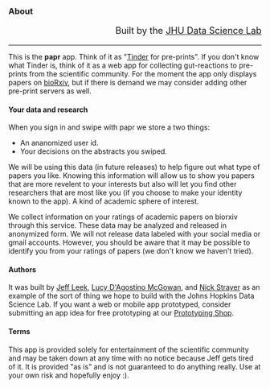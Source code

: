 ### About

<p style = "font-size: 18px;" align="right">Built by the <a href = "http://jhudatascience.org/">JHU Data Science Lab</a></p>

<hr> 

This is the __papr__ app. Think of it as "[Tinder](https://www.gotinder.com/) for pre-prints". If you don't know what Tinder is, think of it as a web app for collecting gut-reactions to pre-prints from the scientific community. For the moment the app only displays papers on [bioRxiv](http://biorxiv.org/), but if there is demand we may consider adding other pre-print servers as well.


#### Your data and research

When you sign in and swipe with papr we store a two things: 

-  An ananomized user id.
-  Your decisions on the abstracts you swiped.  

We will be using this data (in future releases) to help figure out what type of papers you like. Knowing this information will allow us to show you papers that are more revelent to your interests but also will let you find other researchers that are most like you (if you choose to make your identity known to the app). A kind of academic sphere of interest. 

We collect information on your ratings of academic papers on biorxiv through this service. These data may be analyzed and released in anonymized form. We will not release data labeled with your social media or gmail accounts. However, you should be aware that it may be possible to identify you from your ratings of papers (we don't know we haven't tried).

#### Authors

It was built by [Jeff Leek](http://jtleek.com/), [Lucy D'Agostino McGowan](http://lucymcgowan.com), and [Nick Strayer](http://nickstrayer.me) as an example of the sort of thing we hope to build with the Johns Hopkins Data Science Lab. If you want a web or mobile app prototyped, consider submitting an app idea for free prototyping at our [Prototyping Shop](http://jhudatascience.org/prototyping).

#### Terms

This app is provided solely for entertainment of the scientific community and may be taken down at any time with no notice because Jeff gets tired of it. It is provided "as is" and is not guaranteed to do anything really. Use at your own risk and hopefully enjoy :).
